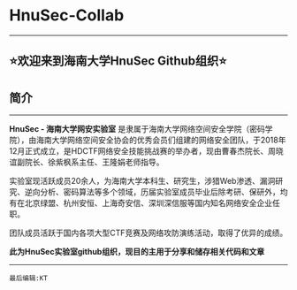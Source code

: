 # HnuSec-Collab

--------------------

## :star:欢迎来到海南大学HnuSec Github组织:star:

## 简介

--------------------

**HnuSec - 海南大学网安实验室** 是隶属于海南大学网络空间安全学院（密码学院），由海南大学网络空间安全协会的优秀会员们组建的网络安全团队，于2018年12月正式成立，是HDCTF网络安全技能挑战赛的举办者，现由曹春杰院长、周晓谊副院长、徐紫枫系主任、王隆娟老师指导。

实验室现活跃成员20余人，为海南大学本科生、研究生，涉猎Web渗透、漏洞研究、逆向分析、密码算法等多个领域，历届实验室成员毕业后除考研、保研外，均有在北京绿盟、杭州安恒、上海奇安信、深圳深信服等国内知名网络安全企业任职。

团队成员活跃于国内各项大型CTF竞赛及网络攻防演练活动，取得了优异的成绩。

**此为HnuSec实验室github组织，现目的主用于分享和储存相关代码和文章**

--------------------

`最后编辑:KT`

